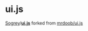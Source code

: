 # ui.js

[Sogrey](https://github.com/Sogrey)/**[ui.js](https://github.com/Sogrey/ui.js)** forked from [mrdoob/ui.js](https://github.com/mrdoob/ui.js)

<div class="github-widget" data-repo="Sogrey/ui.js"></div>
<script type="text/javascript" src="https://git.hust.cc/GitHub-Repo-Widget.js/GithubRepoWidget.js"></script>